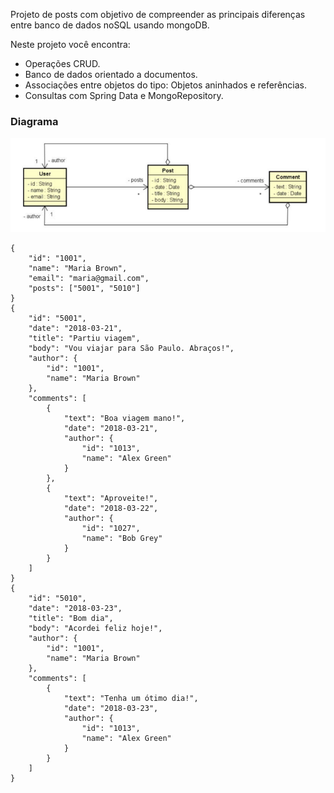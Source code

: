 Projeto de posts com objetivo de compreender as principais diferenças entre banco de dados
noSQL usando mongoDB.

Neste projeto você encontra:
- Operações CRUD.
- Banco de dados orientado a documentos.
- Associações entre objetos do tipo: Objetos aninhados e referências.
- Consultas com Spring Data e MongoRepository.

### Diagrama
![diagram](assets/diagram.png)

```
{
    "id": "1001",
    "name": "Maria Brown",
    "email": "maria@gmail.com",
    "posts": ["5001", "5010"]
}
{
    "id": "5001",
    "date": "2018-03-21",
    "title": "Partiu viagem",
    "body": "Vou viajar para São Paulo. Abraços!",
    "author": {
        "id": "1001",
        "name": "Maria Brown"
    },
    "comments": [
        {
            "text": "Boa viagem mano!",
            "date": "2018-03-21",
            "author": {
                "id": "1013",
                "name": "Alex Green"
            }
        },
        {
            "text": "Aproveite!",
            "date": "2018-03-22",
            "author": {
                "id": "1027",
                "name": "Bob Grey"
            }
        }
    ]
}
{
    "id": "5010",
    "date": "2018-03-23",
    "title": "Bom dia",
    "body": "Acordei feliz hoje!",
    "author": {
        "id": "1001",
        "name": "Maria Brown"
    },
    "comments": [
        {
            "text": "Tenha um ótimo dia!",
            "date": "2018-03-23",
            "author": {
                "id": "1013",
                "name": "Alex Green"
            }
        }
    ]
}
```
